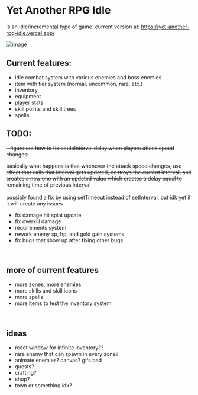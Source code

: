 # Yet Another RPG Idle

is an idle/incremental type of game. current version at: https://yet-another-rpg-idle.vercel.app/

![image](https://github.com/viionc/Yet-Another-RPG-Idle/assets/6730164/ac33f7b5-ba03-45dc-9737-8c3033872ac6)

## Current features:

-   idle combat system with various enemies and boss enemies
-   item with tier system (normal, uncommon, rare, etc.)
-   inventory
-   equipment
-   player stats
-   skill points and skill trees
-   spells

## TODO:

<s>- figure out how to fix battleInterval delay when players attack speed changes: </s>

<s>basically what happens is that whenever the attack speed changes, use effect that calls that interval gets updated, destroys the current interval, and creates a new one with an updated value which creates a delay equal to remaining time of previous interval </s> <br><br> possibly found a fix by using setTimeout instead of setInterval, but idk yet if it will create any issues

-   fix damage hit splat update
-   fix overkill damage
-   requirements system
-   rework enemy xp, hp, and gold gain systems
-   fix bugs that show up after fixing other bugs

<br>

## more of current features

-   more zones, more enemies
-   more skills and skill icons
-   more spells
-   more items to test the inventory system

<br>

## ideas

-   react window for infinite inventory??
-   rare enemy that can spawn in every zone?
-   animate enemies? canvas? gifs bad
-   quests?
-   crafting?
-   shop?
-   town or something idk?
